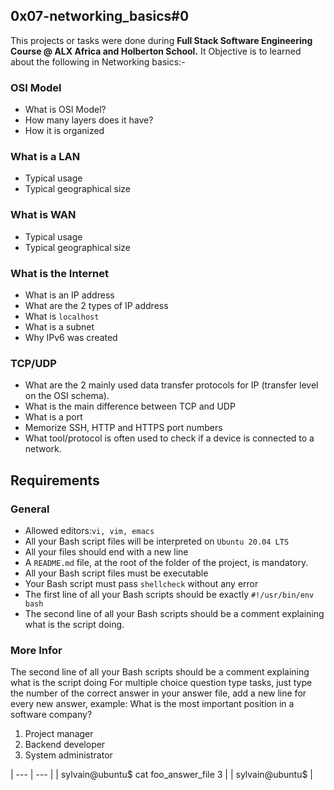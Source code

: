 ## 0x07-networking_basics#0
This projects or tasks were done during **Full Stack Software Engineering Course @ ALX Africa and Holberton School.**
It Objective is to learned about the following in Networking basics:-

### OSI Model
- What is OSI Model?
- How many layers does it have?
- How it is organized

### What is a LAN
- Typical usage
- Typical geographical size

### What is WAN
- Typical usage
- Typical geographical size

### What is the Internet
- What is an IP address
- What are the 2 types of IP address
- What is `localhost`
- What is a subnet
- Why IPv6 was created

### TCP/UDP
- What are the 2 mainly used data transfer protocols for IP (transfer level on the OSI schema).
- What is the main difference between TCP and UDP
- What is a port
- Memorize SSH, HTTP and HTTPS port numbers
- What tool/protocol is often used to check if a device is connected to a network.

## Requirements
### General
- Allowed editors:`vi, vim, emacs`
- All your Bash script files will be interpreted on `Ubuntu 20.04 LTS`
- All your files should end with a new line
- A `README.md` file, at the root of the folder of the project, is mandatory.
- All your Bash script files must be executable
- Your Bash script must pass `shellcheck` without any error
- The first line of all your Bash scripts should be exactly `#!/usr/bin/env bash`
- The second line of all your Bash scripts should be a comment explaining what is the script doing.

### More Infor
The second line of all your Bash scripts should be a comment explaining what is the script doing
For multiple choice question type tasks, just type the number of the correct answer in your answer file, add a new line for every new answer, example:
What is the most important position in a software company?
1. Project manager
2. Backend developer
3. System administrator

| --- | --- |
| sylvain@ubuntu$ cat foo_answer_file
3 |
| sylvain@ubuntu$ | 


